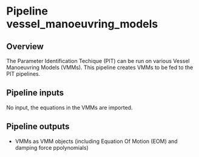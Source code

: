 # Pipeline vessel_manoeuvring_models

## Overview

The Parameter Identification Techique (PIT) can be run on various Vessel Manoeuvring Models (VMMs). This pipeline creates VMMs to be fed to the PIT pipelines. 

## Pipeline inputs
No input, the equations in the VMMs are imported.

## Pipeline outputs
* VMMs as VMM objects (including Equation Of Motion (EOM) and damping force ppolynomials)
